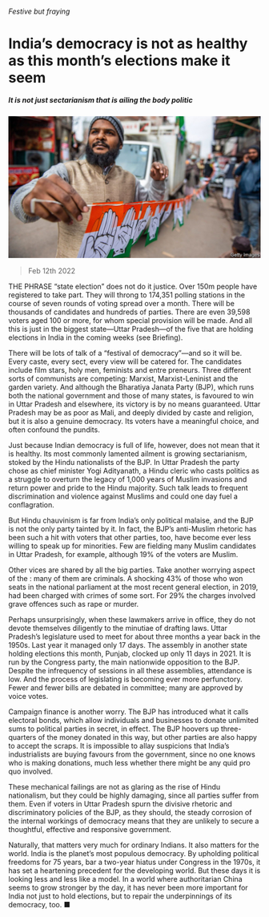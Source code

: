###### Festive but fraying

# India’s democracy is not as healthy as this month’s elections make it seem 

##### It is not just sectarianism that is ailing the body politic 

![image](images/20220212_ldp501.jpg) 

> Feb 12th 2022 

THE PHRASE “state election” does not do it justice. Over 150m people have registered to take part. They will throng to 174,351 polling stations in the course of seven rounds of voting spread over a month. There will be thousands of candidates and hundreds of parties. There are even 39,598 voters aged 100 or more, for whom special provision will be made. And all this is just in the biggest state—Uttar Pradesh—of the five that are holding elections in India in the coming weeks (see Briefing).

There will be lots of talk of a “festival of democracy”—and so it will be. Every caste, every sect, every view will be catered for. The candidates include film stars, holy men, feminists and entre preneurs. Three different sorts of communists are competing: Marxist, Marxist-Leninist and the garden variety. And although the Bharatiya Janata Party (BJP), which runs both the national government and those of many states, is favoured to win in Uttar Pradesh and elsewhere, its victory is by no means guaranteed. Uttar Pradesh may be as poor as Mali, and deeply divided by caste and religion, but it is also a genuine democracy. Its voters have a meaningful choice, and often confound the pundits.


Just because Indian democracy is full of life, however, does not mean that it is healthy. Its most commonly lamented ailment is growing sectarianism, stoked by the Hindu nationalists of the BJP. In Uttar Pradesh the party chose as chief minister Yogi Adityanath, a Hindu cleric who casts politics as a struggle to overturn the legacy of 1,000 years of Muslim invasions and return power and pride to the Hindu majority. Such talk leads to frequent discrimination and violence against Muslims and could one day fuel a conflagration.

But Hindu chauvinism is far from India’s only political malaise, and the BJP is not the only party tainted by it. In fact, the BJP’s anti-Muslim rhetoric has been such a hit with voters that other parties, too, have become ever less willing to speak up for minorities. Few are fielding many Muslim candidates in Uttar Pradesh, for example, although 19% of the voters are Muslim.

Other vices are shared by all the big parties. Take another worrying aspect of the : many of them are criminals. A shocking 43% of those who won seats in the national parliament at the most recent general election, in 2019, had been charged with crimes of some sort. For 29% the charges involved grave offences such as rape or murder.

Perhaps unsurprisingly, when these lawmakers arrive in office, they do not devote themselves diligently to the minutiae of drafting laws. Uttar Pradesh’s legislature used to meet for about three months a year back in the 1950s. Last year it managed only 17 days. The assembly in another state holding elections this month, Punjab, clocked up only 11 days in 2021. It is run by the Congress party, the main nationwide opposition to the BJP. Despite the infrequency of sessions in all these assemblies, attendance is low. And the process of legislating is becoming ever more perfunctory. Fewer and fewer bills are debated in committee; many are approved by voice votes.

Campaign finance is another worry. The BJP has introduced what it calls electoral bonds, which allow individuals and businesses to donate unlimited sums to political parties in secret, in effect. The BJP hoovers up three-quarters of the money donated in this way, but other parties are also happy to accept the scraps. It is impossible to allay suspicions that India’s industrialists are buying favours from the government, since no one knows who is making donations, much less whether there might be any quid pro quo involved.

These mechanical failings are not as glaring as the rise of Hindu nationalism, but they could be highly damaging, since all parties suffer from them. Even if voters in Uttar Pradesh spurn the divisive rhetoric and discriminatory policies of the BJP, as they should, the steady corrosion of the internal workings of democracy means that they are unlikely to secure a thoughtful, effective and responsive government.

Naturally, that matters very much for ordinary Indians. It also matters for the world. India is the planet’s most populous democracy. By upholding political freedoms for 75 years, bar a two-year hiatus under Congress in the 1970s, it has set a heartening precedent for the developing world. But these days it is looking less and less like a model. In a world where authoritarian China seems to grow stronger by the day, it has never been more important for India not just to hold elections, but to repair the underpinnings of its democracy, too. ■

